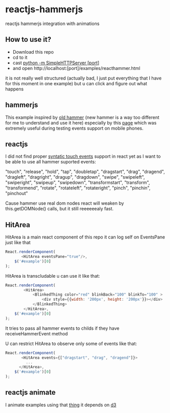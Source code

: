 reactjs-hammerjs
================

reactjs hammerjs integration with animations

## How to use it?
* Download this repo 
* cd to it
* cast [python -m SimpleHTTPServer [port]](http://stackoverflow.com/a/532710)
* and open http://localhost:[port]/examples/reacthammer.html 

it is not really well structured (actually bad, I just put everything that I have for this moment in one example) but u can click and figure out what happens

## hammerjs
This example inspired by [old hammer](https://github.com/thecoded/hammer.js) (new hammer is a way too different for me to understand and use it here) especially by this [page](http://thecoded.com/swipe/examples/events.html) which was extremely useful during testing events support on mobile phones.

## reactjs 
I did not find proper [syntatic touch events](http://facebook.github.io/react/docs/events.html#touch-events) support in react yet as I want to be able to use all hammer suported events:

"touch", "release", "hold", "tap", "doubletap", "dragstart", "drag", "dragend", "dragleft", "dragright", "dragup", "dragdown", "swipe", "swipeleft", "swiperight", "swipeup", "swipedown", "transformstart", "transform", "transformend", "rotate", "rotateleft", "rotateright", "pinch", "pinchin", "pinchout"

Cause hammer use real dom nodes react will weaken by this.getDOMNode() calls, but it still reeeeeealy fast.  

## HitArea
HitArea is a main react component  of this repo it can log self on EventsPane just like that

```javascript
React.renderComponent(         
       <HitArea eventsPane="true"/>,
    $('#example')[0]
);
```

HitArea is transcludable u can use it like that: 

```javascript
React.renderComponent(         
        <HitArea>
            <BlinkedThing color="red" blinkBack="100" blinkTo="100" >
                <div style={{width: '200px', height: '200px'}}></div>
            </BlinkedThing>
        </HitArea>,
    $('#example')[0]
);
```

It tries to pass all hammer events to childs if they have receiveHammerEvent method

U can restrict HitArea to observe only some of events like that:

```javascript
React.renderComponent(         
       <HitArea events={["dragstart", "drag", "dragend"]}>
         ...
      </HitArea>,
    $('#example')[0]
);
```

## reactjs animate
I animate examples using that [thing](https://github.com/pleasetrythisathome/react.animate) it depends on [d3](http://d3js.org/)

